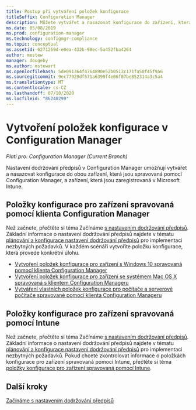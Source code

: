 ```yaml
---
title: Postup při vytváření položek konfigurace
titleSuffix: Configuration Manager
description: Můžete vytvářet a nasazovat konfigurace do zařízení, která jsou spravovaná pomocí Configuration Manager a zaregistrovaná v Microsoft Intune.
ms.date: 05/08/2019
ms.prod: configuration-manager
ms.technology: configmgr-compliance
ms.topic: conceptual
ms.assetid: 6271259d-e0ea-432b-90ec-5a452fba4264
author: mestew
manager: dougeby
ms.author: mstewart
ms.openlocfilehash: 5de091364f4764890e52b0513c171fa50f45f9a6
ms.sourcegitcommit: 9ec77929df571a6399f4e06f07be852314a3c5a4
ms.translationtype: MT
ms.contentlocale: cs-CZ
ms.lasthandoff: 07/10/2020
ms.locfileid: "86240299"
---
```

# <a name="create-configuration-items-in-configuration-manager"></a>Vytvoření položek konfigurace v Configuration Manager

*Platí pro: Configuration Manager (Current Branch)*

Nastavení dodržování předpisů v Configuration Manager umožňují vytvářet a nasazovat konfigurace do obou zařízení, která jsou spravovaná pomocí Configuration Manager, a zařízení, která jsou zaregistrovaná v Microsoft Intune.

## <a name="configuration-items-for-devices-managed-with-the-configuration-manager-client"></a>Položky konfigurace pro zařízení spravovaná pomocí klienta Configuration Manager

Než začnete, přečtěte si téma Začínáme [s nastavením dodržování předpisů](../../compliance/get-started/get-started-with-compliance-settings.md). Základní informace o nastavení dodržování předpisů najdete v tématu [plánování a konfigurace nastavení dodržování předpisů](../../compliance/plan-design/plan-for-and-configure-compliance-settings.md) pro implementaci nezbytných požadavků. V každém scénáři vytvoříte položku konfigurace, která provede konkrétní úlohu.

- [Vytvoření položek konfigurace pro zařízení s Windows 10 spravovaná pomocí klienta Configuration Manager](../../compliance/deploy-use/create-configuration-items-for-windows-10-devices-managed-with-the-client.md)
- [Vytvoření položek konfigurace pro zařízení se systémem Mac OS X spravovaná s klientem Configuration Manageru](../../compliance/deploy-use/create-configuration-items-for-mac-os-x-devices-managed-with-the-client.md)
- [Vytváření vlastních položek konfigurace pro počítače a serverové počítače spravované pomocí klienta Configuration Manageru](../../compliance/deploy-use/create-custom-configuration-items-for-windows-desktop-and-server-computers-managed-with-the-client.md)

## <a name="configuration-items-for-devices-managed-with-intune"></a>Položky konfigurace pro zařízení spravovaná pomocí Intune

Než začnete, přečtěte si téma Začínáme [s nastavením dodržování předpisů](../../compliance/get-started/get-started-with-compliance-settings.md). Základní informace o nastavení dodržování předpisů najdete v tématu [plánování a konfigurace nastavení dodržování předpisů](../../compliance/plan-design/plan-for-and-configure-compliance-settings.md) pro implementaci nezbytných požadavků. Pokud chcete zkontrolovat informace o položkách konfigurace pro zařízení spravovaná pomocí Intune, přečtěte si téma [položky konfigurace pro zařízení spravovaná pomocí Intune](../../mdm/understand/what-happened-to-hybrid.md).

## <a name="next-steps"></a>Další kroky

[Začínáme s nastavením dodržování předpisů](../../compliance/get-started/get-started-with-compliance-settings.md)
